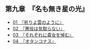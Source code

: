 ## 第九章　『名も無き星の光』

- [01　『祈りよ雲のように』](01.html)
- [02　『悪役は気取らない』](02.html)
- [03　『それぞれに貴女を悼む』](03.html)
- [04　『オタンコナス』](04.html)





